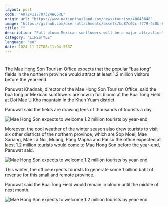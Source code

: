 ```yaml
---
layout: post
code: "ART24112707324WQ5RL"
origin_url: "https://www.nationthailand.com/news/tourism/40043648"
image: "https://github.com/user-attachments/assets/bd87c02c-f779-4c0b-875d-753a5291aefa"
title: ""
description: "Full bloom Mexican sunflowers will be a major attraction"
category: "LIFESTYLE"
language: "en"
date: 2024-11-27T08:11:04.563Z
---
```


# 









The Mae Hong Son Tourism Office expects that the popular “bua tong” fields in the northern province would attract at least 1.2 million visitors before the year-end.

Panuwat Khadnak, director of the Mae Hong Son Tourism Office, said the bua tong or Mexican sunflowers are now in full bloom at the Bua Tong Field at Doi Mae U Kho mountain in the Khun Yuam district.

Panuwat said the fields are drawing tens of thousands of tourists a day.

  ![Mae Hong Son expects to welcome 1.2 million tourists by year-end](https://github.com/user-attachments/assets/baa8510a-c91d-4fa0-8f5d-dbadaa5eae41)

Moreover, the cool weather of the winter season also drew tourists to visit six other districts of the northern province, which are Sop Moei, Mae Sariang, Mae La Noi, Muang, Pang Mapha and Pai so the office expected at laest 1.2 million tourists would come to Mae Hong Son before the year-end, Panuwat said.

  ![Mae Hong Son expects to welcome 1.2 million tourists by year-end](https://github.com/user-attachments/assets/9a606048-79ae-4f90-b03a-18fe8b90fe5d)

This winter, the office expects tourists to generate some 1 billion baht of revenue for this small and remote province.

Panuwat said the Bua Tong Field would remain in bloom until the middle of next month.

  ![Mae Hong Son expects to welcome 1.2 million tourists by year-end](https://github.com/user-attachments/assets/a4d89234-70e5-49dc-8161-8bdd3f925bd3)